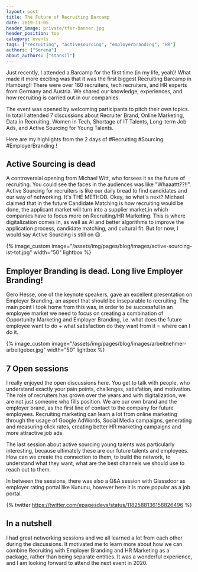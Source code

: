 ```yaml
---
layout: post
title: The Future of Recruiting Barcamp
date: 2019-11-05
header_image: private/tfor-banner.jpg
header_position: top
category: events
tags: ["recruiting", "activesourcing", "employerbranding", "HR"]
authors: ["Serena"]
about_authors: ["stansil"]
---
```


Just recently, I attended a Barcamp for the first time (in my life, yeah)!
What made it more exciting was that it was the first biggest Recruiting Barcamp in Hamburg!!
There were over 160 recruiters, tech recruiters, and HR experts from Germany and Austria.
We shared our knowledge, experiences, and how recruiting is carried out in our companies.

The event was opened by welcoming participants to pitch their own topics.
In total I attended 7 discussions about Recruiter Brand, Online Marketing, Data in Recruiting, Women in Tech, Shortage of IT Talents, Long-term Job Ads, and Active Sourcing for Young Talents.

Here are my highlights from the 2 days of #Recruiting #Sourcing #EmployerBranding !

## Active Sourcing is dead

A controversial opening from Michael Witt, who forsees it as the future of recruiting.
You could see the faces in the audiences was like "Whaaattt??!!".
Active Sourcing for recruiters is like our daily bread to find candidates and our way of networking.
It's THE METHOD.
Okay, so what's next?
Michael claimed that in the future Candidate Matching is how recruiting would be done, the applicant market will turn into a supplier market,in which companies have to focus more on Recruiting/HR Marketing.
This is where digitalization comes in, as well as AI and better algorithms to improve the application process, candidate matching, and cultural fit.
But for now, I would say Active Sourcing is still on 😉.

{% image_custom image="/assets/img/pages/blog/images/active-sourcing-ist-tot.jpg" width="50" lightbox %}  

## Employer Branding is dead. Long live Employer Branding!

Gero Hesse, one of the keynote speakers, gave an excellent presentation on Employer Branding, an aspect that should be inseparable to recruiting.
The main point I took home from this was, in order to be successful in an employee market we need to focus on creating a combination of Opportunity Marketing and Employer Branding, i.e. what does the future employee want to do + what satisfaction do they want from it = where can I do it.

{% image_custom image="/assets/img/pages/blog/images/arbeitnehmer-arbeitgeber.jpg" width="50" lightbox %}

## 7 Open sessions

I really enjoyed the open discussions here.
You get to talk with people, who understand exactly your pain points, challenges, satisfation, and motivation.
The role of recruiters has grown over the years and with digitalization, we are not just someone who fills position.
We are our own brand and the employer brand, as the first line of contact to the company for future employees.
Recruiting marketing can learn a lot from online marketing through the usage of Google AdWords, Social Media campaigns, generating and measuring click rates, creating better HR marketing campaigns and more attractive job ads.

The last session about active sourcing young talents was particularly interesting, because ultimately these are our future talents and employees.
How can we create the connection to them, to build the network, to understand what they want, what are the best channels we should use to reach out to them.

In between the sessions, there was also a Q&A session with Glassdoor as employer rating portal like Kununu, however here it is more popular as a job portal.

{% twitter https://twitter.com/epagesdevs/status/1182588136158826496 %}

## In a nutshell

I had great networking sessions and we all learned a lot from each other during the discussions.
It motivated me to learn more about how we can combine Recruiting with Employer Branding and HR Marketing as a package, rather than being separate entities.
It was a wonderful experience, and I am looking forward to attend the next event in 2020.